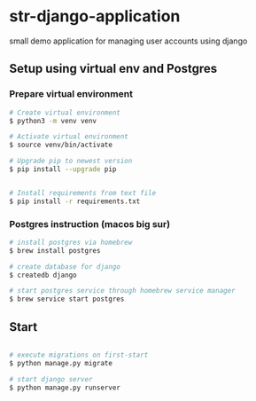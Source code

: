 # str-django-application

small demo application for managing user accounts using django

## Setup using virtual env and Postgres


### Prepare virtual environment

```bash
# Create virtual environment
$ python3 -m venv venv

# Activate virtual environment
$ source venv/bin/activate

# Upgrade pip to newest version
$ pip install --upgrade pip


# Install requirements from text file
$ pip install -r requirements.txt

```

### Postgres instruction (macos big sur)

```bash
# install postgres via homebrew
$ brew install postgres

# create database for django
$ createdb django

# start postgres service through homebrew service manager
$ brew service start postgres
```

## Start

```bash

# execute migrations on first-start
$ python manage.py migrate

# start django server
$ python manage.py runserver

```

